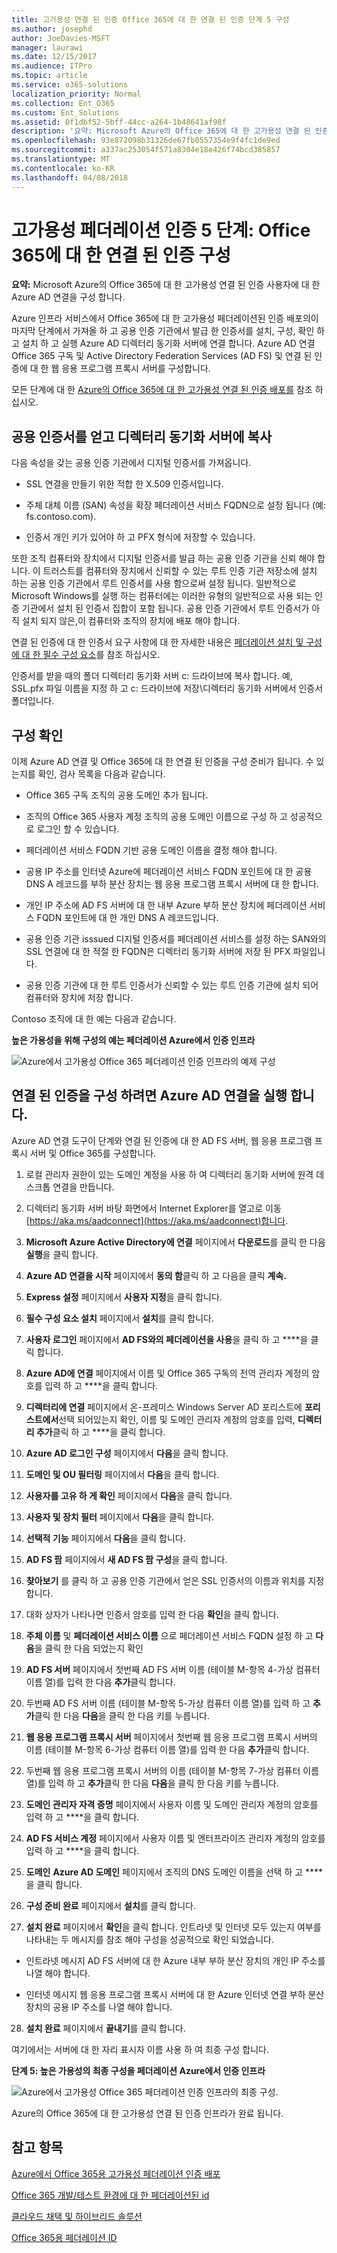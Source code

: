 ```yaml
---
title: 고가용성 연결 된 인증 Office 365에 대 한 연결 된 인증 단계 5 구성
ms.author: josephd
author: JoeDavies-MSFT
manager: laurawi
ms.date: 12/15/2017
ms.audience: ITPro
ms.topic: article
ms.service: o365-solutions
localization_priority: Normal
ms.collection: Ent_O365
ms.custom: Ent_Solutions
ms.assetid: 0f1dbf52-5bff-44cc-a264-1b48641af98f
description: '요약: Microsoft Azure의 Office 365에 대 한 고가용성 연결 된 인증 사용자에 대 한 Azure AD 연결을 구성 합니다.'
ms.openlocfilehash: 93e872098b31326de67fb0557354e9f4fc1de9ed
ms.sourcegitcommit: a337ac253054f571a8304e18e426f74bcd385857
ms.translationtype: MT
ms.contentlocale: ko-KR
ms.lasthandoff: 04/08/2018
---
```

# <a name="high-availability-federated-authentication-phase-5-configure-federated-authentication-for-office-365"></a>고가용성 페더레이션 인증 5 단계: Office 365에 대 한 연결 된 인증 구성

 **요약:** Microsoft Azure의 Office 365에 대 한 고가용성 연결 된 인증 사용자에 대 한 Azure AD 연결을 구성 합니다.
 
Azure 인프라 서비스에서 Office 365에 대 한 고가용성 페더레이션된 인증 배포의이 마지막 단계에서 가져올 하 고 공용 인증 기관에서 발급 한 인증서를 설치, 구성, 확인 하 고 설치 하 고 실행 Azure AD 디렉터리 동기화 서버에 연결 합니다. Azure AD 연결 Office 365 구독 및 Active Directory Federation Services (AD FS) 및 연결 된 인증에 대 한 웹 응용 프로그램 프록시 서버를 구성합니다.
  
모든 단계에 대 한 [Azure의 Office 365에 대 한 고가용성 연결 된 인증 배포를](deploy-high-availability-federated-authentication-for-office-365-in-azure.md) 참조 하십시오.
  
## <a name="get-a-public-certificate-and-copy-it-to-the-directory-synchronization-server"></a>공용 인증서를 얻고 디렉터리 동기화 서버에 복사

다음 속성을 갖는 공용 인증 기관에서 디지털 인증서를 가져옵니다.
  
- SSL 연결을 만들기 위한 적합 한 X.509 인증서입니다.
    
- 주체 대체 이름 (SAN) 속성을 확장 페더레이션 서비스 FQDN으로 설정 됩니다 (예: fs.contoso.com).
    
- 인증서 개인 키가 있어야 하 고 PFX 형식에 저장할 수 있습니다.
    
또한 조직 컴퓨터와 장치에서 디지털 인증서를 발급 하는 공용 인증 기관을 신뢰 해야 합니다. 이 트러스트를 컴퓨터와 장치에서 신뢰할 수 있는 루트 인증 기관 저장소에 설치 하는 공용 인증 기관에서 루트 인증서를 사용 함으로써 설정 됩니다. 일반적으로 Microsoft Windows를 실행 하는 컴퓨터에는 이러한 유형의 일반적으로 사용 되는 인증 기관에서 설치 된 인증서 집합이 포함 됩니다. 공용 인증 기관에서 루트 인증서가 아직 설치 되지 않은,이 컴퓨터와 조직의 장치에 배포 해야 합니다.
  
연결 된 인증에 대 한 인증서 요구 사항에 대 한 자세한 내용은 [페더레이션 설치 및 구성에 대 한 필수 구성 요소](https://docs.microsoft.com/azure/active-directory/connect/active-directory-aadconnect-prerequisites#prerequisites-for-federation-installation-and-configuration)를 참조 하십시오.
  
인증서를 받을 때의 폴더 디렉터리 동기화 서버 c: 드라이브에 복사 합니다. 예, SSL.pfx 파일 이름을 지정 하 고 c: 드라이브에 저장\\디렉터리 동기화 서버에서 인증서 폴더입니다.
  
## <a name="verify-your-configuration"></a>구성 확인

이제 Azure AD 연결 및 Office 365에 대 한 연결 된 인증을 구성 준비가 됩니다. 수 있는지를 확인, 검사 목록을 다음과 같습니다.
  
- Office 365 구독 조직의 공용 도메인 추가 됩니다.
    
- 조직의 Office 365 사용자 계정 조직의 공용 도메인 이름으로 구성 하 고 성공적으로 로그인 할 수 있습니다.
    
- 페더레이션 서비스 FQDN 기반 공용 도메인 이름을 결정 해야 합니다.
    
- 공용 IP 주소를 인터넷 Azure에 페더레이션 서비스 FQDN 포인트에 대 한 공용 DNS A 레코드를 부하 분산 장치는 웹 응용 프로그램 프록시 서버에 대 한 합니다.
    
- 개인 IP 주소에 AD FS 서버에 대 한 내부 Azure 부하 분산 장치에 페더레이션 서비스 FQDN 포인트에 대 한 개인 DNS A 레코드입니다.
    
- 공용 인증 기관 isssued 디지털 인증서를 페더레이션 서비스를 설정 하는 SAN와의 SSL 연결에 대 한 적절 한 FQDN은 디렉터리 동기화 서버에 저장 된 PFX 파일입니다.
    
- 공용 인증 기관에 대 한 루트 인증서가 신뢰할 수 있는 루트 인증 기관에 설치 되어 컴퓨터와 장치에 저장 합니다.
    
Contoso 조직에 대 한 예는 다음과 같습니다.
  
**높은 가용성을 위해 구성의 예는 페더레이션 Azure에서 인증 인프라**

![Azure에서 고가용성 Office 365 페더레이션 인증 인프라의 예제 구성](images/ac1a6a0d-0156-4407-9336-6e4cd6db8633.png)
  
## <a name="run-azure-ad-connect-to-configure-federated-authentication"></a>연결 된 인증을 구성 하려면 Azure AD 연결을 실행 합니다.

Azure AD 연결 도구이 단계와 연결 된 인증에 대 한 AD FS 서버, 웹 응용 프로그램 프록시 서버 및 Office 365를 구성합니다.
  
1. 로컬 관리자 권한이 있는 도메인 계정을 사용 하 여 디렉터리 동기화 서버에 원격 데스크톱 연결을 만듭니다.
    
2. 디렉터리 동기화 서버 바탕 화면에서 Internet Explorer를 열고로 이동 [https://aka.ms/aadconnect](https://aka.ms/aadconnect)합니다.
    
3. **Microsoft Azure Active Directory에 연결** 페이지에서 **다운로드**를 클릭 한 다음 **실행**을 클릭 합니다.
    
4. **Azure AD 연결을 시작** 페이지에서 **동의 함**클릭 하 고 다음을 클릭 **계속.**
    
5. **Express 설정** 페이지에서 **사용자 지정**을 클릭 합니다.
    
6. **필수 구성 요소 설치** 페이지에서 **설치**를 클릭 합니다.
    
7. **사용자 로그인** 페이지에서 **AD FS와의 페더레이션을 사용**을 클릭 하 고 ****을 클릭 합니다.
    
8. **Azure AD에 연결** 페이지에서 이름 및 Office 365 구독의 전역 관리자 계정의 암호를 입력 하 고 ****을 클릭 합니다.
    
9. **디렉터리에 연결** 페이지에서 온-프레미스 Windows Server AD 포리스트에 **포리스트에서**선택 되어있는지 확인, 이름 및 도메인 관리자 계정의 암호를 입력, **디렉터리 추가**클릭 하 고 ****을 클릭 합니다.
    
10. **Azure AD 로그인 구성** 페이지에서 **다음**을 클릭 합니다.
    
11. **도메인 및 OU 필터링** 페이지에서 **다음**을 클릭 합니다.
    
12. **사용자를 고유 하 게 확인** 페이지에서 **다음**을 클릭 합니다.
    
13. **사용자 및 장치 필터** 페이지에서 **다음**을 클릭 합니다.
    
14. **선택적 기능** 페이지에서 **다음**을 클릭 합니다.
    
15. **AD FS 팜** 페이지에서 **새 AD FS 팜 구성**을 클릭 합니다.
    
16. **찾아보기** 를 클릭 하 고 공용 인증 기관에서 얻은 SSL 인증서의 이름과 위치를 지정 합니다.
    
17. 대화 상자가 나타나면 인증서 암호를 입력 한 다음 **확인**을 클릭 합니다.
    
18. **주체 이름** 및 **페더레이션 서비스 이름** 으로 페더레이션 서비스 FQDN 설정 하 고 **다음**을 클릭 한 다음 되었는지 확인
    
19. **AD FS 서버** 페이지에서 첫번째 AD FS 서버 이름 (테이블 M-항목 4-가상 컴퓨터 이름 열)를 입력 한 다음 **추가**클릭 합니다.
    
20. 두번째 AD FS 서버 이름 (테이블 M-항목 5-가상 컴퓨터 이름 열)를 입력 하 고 **추가**클릭 한 다음 **다음**을 클릭 한 다음 키를 누릅니다.
    
21. **웹 응용 프로그램 프록시 서버** 페이지에서 첫번째 웹 응용 프로그램 프록시 서버의 이름 (테이블 M-항목 6-가상 컴퓨터 이름 열)를 입력 한 다음 **추가**클릭 합니다.
    
22. 두번째 웹 응용 프로그램 프록시 서버의 이름 (테이블 M-항목 7-가상 컴퓨터 이름 열)를 입력 하 고 **추가**클릭 한 다음 **다음**을 클릭 한 다음 키를 누릅니다.
    
23. **도메인 관리자 자격 증명** 페이지에서 사용자 이름 및 도메인 관리자 계정의 암호를 입력 하 고 ****을 클릭 합니다.
    
24. **AD FS 서비스 계정** 페이지에서 사용자 이름 및 엔터프라이즈 관리자 계정의 암호를 입력 하 고 ****을 클릭 합니다.
    
25. **도메인** **Azure AD 도메인** 페이지에서 조직의 DNS 도메인 이름을 선택 하 고 ****을 클릭 합니다.
    
26. **구성 준비 완료** 페이지에서 **설치**를 클릭 합니다.
    
27. **설치 완료** 페이지에서 **확인**을 클릭 합니다. 인트라넷 및 인터넷 모두 있는지 여부를 나타내는 두 메시지를 참조 해야 구성을 성공적으로 확인 되었습니다.
    
  - 인트라넷 메시지 AD FS 서버에 대 한 Azure 내부 부하 분산 장치의 개인 IP 주소를 나열 해야 합니다.
    
  - 인터넷 메시지 웹 응용 프로그램 프록시 서버에 대 한 Azure 인터넷 연결 부하 분산 장치의 공용 IP 주소를 나열 해야 합니다.
    
28. **설치 완료** 페이지에서 **끝내기**를 클릭 합니다.
    
여기에서는 서버에 대 한 자리 표시자 이름 사용 하 여 최종 구성 합니다.
  
**단계 5: 높은 가용성의 최종 구성을 페더레이션 Azure에서 인증 인프라**

![Azure에서 고가용성 Office 365 페더레이션 인증 인프라의 최종 구성.](images/c5da470a-f2aa-489a-a050-df09b4d641df.png)
  
Azure의 Office 365에 대 한 고가용성 연결 된 인증 인프라가 완료 됩니다.
  
## <a name="see-also"></a>참고 항목

[Azure에서 Office 365용 고가용성 페더레이션 인증 배포](deploy-high-availability-federated-authentication-for-office-365-in-azure.md)
  
[Office 365 개발/테스트 환경에 대 한 페더레이션된 id](federated-identity-for-your-office-365-dev-test-environment.md)
  
[클라우드 채택 및 하이브리드 솔루션](cloud-adoption-and-hybrid-solutions.md)

[Office 365용 페더레이션 ID](https://support.office.com/article/Understanding-Office-365-identity-and-Azure-Active-Directory-06a189e7-5ec6-4af2-94bf-a22ea225a7a9#bk_federated)


